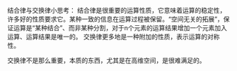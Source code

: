 结合律与交换律小思考：
结合律是很重要的运算性质，它意味着运算的稳定性，许多好的性质要求它。某种一致的信息在运算过程被保留。“空间无关的拓展”，保证运算是“某种结合”、而非某种分割，对于n个元素的运算结果增加一个元素加入运算、运算结果是唯一的。
交换律更多地是一种附加的性质，表示运算的对称性。

交换律不是那么重要，本质的东西，尤其是在高维空间，是很难满足的。
